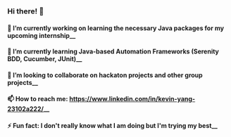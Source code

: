 ### Hi there! 👋

#### 🔭 I’m currently working on learning the necessary Java packages for my upcoming internship__
#### 🌱 I’m currently learning Java-based Automation Frameworks (Serenity BDD, Cucumber, JUnit)__
#### 👯 I’m looking to collaborate on hackaton projects and other group projects__
#### 📫 How to reach me: https://www.linkedin.com/in/kevin-yang-23102a222/__
#### ⚡ Fun fact: I don't really know what I am doing but I'm trying my best__ 

<!--
**kevyang267/kevyang267** is a ✨ _special_ ✨ repository because its `README.md` (this file) appears on your GitHub profile.

Here are some ideas to get you started:

- 🔭 I’m currently working on ...
- 🌱 I’m currently learning ...
- 👯 I’m looking to collaborate on ...
- 🤔 I’m looking for help with ...
- 💬 Ask me about ...
- 📫 How to reach me: ...
- 😄 Pronouns: ...
- ⚡ Fun fact: ...
